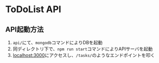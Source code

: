 # ToDoList API
## API起動方法
1. ```api/```にて、```mongodb```コマンドによりDBを起動
2. 同ディレクトリ下で、```npm run start```コマンドによりAPIサーバを起動
3. [localhost:3000](http://localhost:3000)にアクセスし、```/tasks/```のようなエンドポイントを叩く